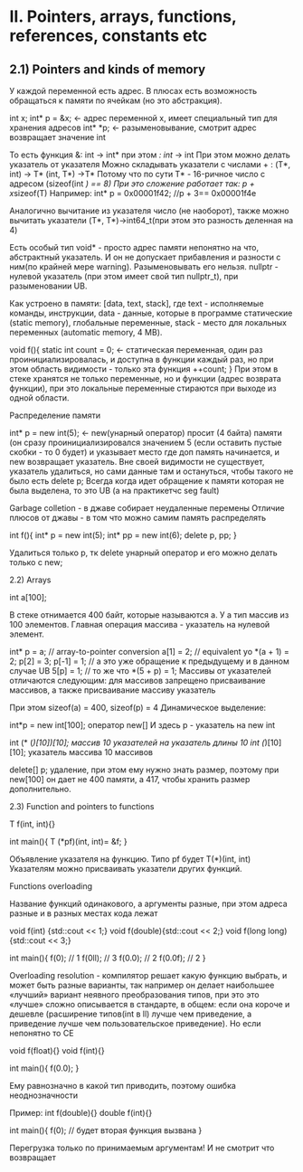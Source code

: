 # II. Pointers, arrays, functions, references, constants etc
## 2.1) Pointers and kinds of memory

У каждой переменной есть адрес. В плюсах есть возможность обращаться к памяти по ячейкам (но это абстракция).

int x;
int* p = &x;       	<- 	адрес переменной x, имеет специальный тип для 						хранения адресов int*
*p;			<-      разыменовывание, смотрит адрес возвращает 						значение int

То есть функция &: int -> int*    при этом  *:  int* -> int
При этом можно делать указатель от указателя
Можно складывать указатели с числами + :  (T*, int) -> T*  (int, T*) ->T*
Потому что по сути T* - 16-ричное число с адресом (sizeof(int *) == 8)
При это сложение работает так: p + x*sizeof(T)
Например: 
int* p = 0x00001f42;
//p + 3== 0x00001f4e

Аналогично вычитание из указателя число (не наоборот), также можно вычитать указатели (T*, T*)->int64_t(при этом это разность деленная на 4)

Есть особый тип void* - просто адрес памяти непонятно на что, абстрактный указатель. И он не допускает прибавления и разности с ним(по крайней мере warning). Разыменовывать его нельзя.
nullptr - нулевой указатель (при этом имеет свой тип nullptr_t), при разыменовании UB. 

Как устроено в памяти: [data, text, stack], где text - исполняемые команды, инструкции, data - данные, которые в программе статические (static memory), глобальные переменные, stack - место для локальных переменных (automatic memory, 4 MB).

void f(){
	static int count = 0;  <-  статическая переменная, один раз 								проинициализировалась, и доступна в 								функции каждый раз, но при этом область 							видимости - только эта функция
	++count;
}
При этом в стеке хранятся не только переменные, но и функции (адрес возврата функции), при это локальные переменные стираются при выходе из одной области.

Распределение памяти

int* p = new int(5);  <- new(унарный оператор) просит (4 байта) памяти (он сразу проинициализировался значением 5 (если оставить пустые скобки - то 0 будет) и указывает место где доп память начинается, и new возвращает указатель. Вне своей видимости не существует, указатель удалиться, но сами данные там и остануться, чтобы такого не было есть delete p; Всегда когда идет обращение к памяти которая не была выделена, то это UB (а на практикетчс seg fault)

Garbage colletion - в джаве собирает неудаленные перемены
Отличие плюсов от джавы - в том что можно самим память распределять

int f(){
	int* p = new int(5);
	int* pp = new int(6);
	delete p, pp;
}

Удалиться только p, тк delete унарный оператор и его можно делать только с new;

2.2) Arrays

int a[100];

В стеке отнимается 400 байт, которые называются а. У а тип массив из 100 элементов. Главная операция массива  - указатель на нулевой элемент. 

int* p = a; // array-to-pointer conversion
a[1] = 2; // equivalent yo *(a + 1) = 2;
p[2] = 3;
p[-1] = 1; // а это уже обращение к предыдущему и в данном случае UB
5[p] = 1; // то же что *(5 + p) = 1;
Массивы от указателей отличаются следующим: для массивов запрещено присваивание массивов, а также присваивание массиву указатель

При этом sizeof(a) = 400, sizeof(p) = 4
Динамическое выделение:

int*p = new int[100];  оператор new[]
И здесь p - указатель на new int

int (* (*)[10])[10]; массив 10 указателей на указатель длины 10
int (*)[10][10]; указатель массива 10 массивов

delete[] p; удаление, при этом ему нужно знать размер, поэтому при new[100] он дает не 400 памяти, а 417, чтобы хранить размер дополнительно.

2.3) Function and pointers to functions

T f(int, int){}

int main(){
	T (*pf)(int, int)= &f;
}

Объявление указателя на функцию. Типо pf будет T(*)(int, int)
Указателям можно присваивать указатели других функций.

Functions overloading

Название функций одинакового, а аргументы разные, при этом адреса разные и в разных местах кода лежат

void f(int) {std::cout << 1;}
void f(double){std::cout << 2;}
void f(long long) {std::cout << 3;}

int main(){
	f(0); // 1
	f(0ll); // 3
	f(0.0); // 2
	f(0.0f); // 2
}

Overloading resolution - компилятор решает какую функцию выбрать, и может быть разные варианты, так например он делает наибольшее «лучший» вариант неявного преобразования типов, при это это «лучше» сложно описывается в стандарте, в общем: если она короче и дешевле (расширение типов(int в ll) лучше чем приведение, а приведение лучше чем пользовательское приведение). Но если непонятно то CE

void f(float){}
void f(int){}

int main(){
	f(0.0);
}

Ему равнозначно в какой тип приводить, поэтому ошибка неоднозначности

Пример:
int f(double){}
double f(int){}

int main(){
	f(0); // будет вторая функция вызвана
}

Перегрузка только по принимаемым аргументам! И не смотрит что возвращает
